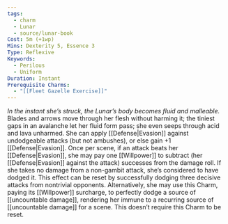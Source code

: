 ```yaml
---
tags:
  - charm
  - Lunar
  - source/lunar-book
Cost: 5m (+1wp)
Mins: Dexterity 5, Essence 3
Type: Reflexive
Keywords:
  - Perilous
  - Uniform
Duration: Instant
Prerequisite Charms:
  - "[[Fleet Gazelle Exercise]]"
---
```

*In the instant she’s struck, the Lunar’s body becomes fluid and malleable.*
Blades and arrows move through her flesh without harming it; the tiniest gaps in an avalanche let her fluid form pass; she even seeps through acid and lava unharmed. She can apply [[Defense|Evasion]] against undodgeable attacks (but not ambushes), or else gain +1 [[Defense|Evasion]]. Once per scene, if an attack beats her [[Defense|Evasion]], she may pay one [[Willpower]] to subtract (her [[Defense|Evasion]] against the attack) successes from the damage roll. If she takes no damage from a non-gambit attack, she’s considered to have dodged it. This effect can be reset by successfully dodging three decisive attacks from nontrivial opponents. Alternatively, she may use this Charm, paying its [[Willpower]] surcharge, to perfectly dodge a source of [[uncountable damage]], rendering her immune to a recurring source of [[uncountable damage]] for a scene. This doesn’t require this Charm to be reset.
